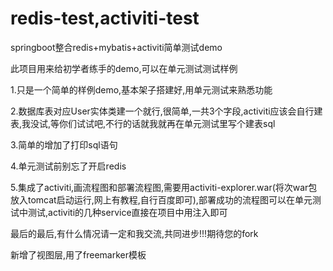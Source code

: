 # redis-test,activiti-test
<p>springboot整合redis+mybatis+activiti简单测试demo</p>
<p>此项目用来给初学者练手的demo,可以在单元测试测试样例</p>
<p>1.只是一个简单的样例demo,基本架子搭建好,用单元测试来熟悉功能</p>
<p>2.数据库表对应User实体类建一个就行,很简单,一共3个字段,activiti应该会自行建表,我没试,等你们试试吧,不行的话就我就再在单元测试里写个建表sql</p>
<p>3.简单的增加了打印sql语句</p>
<p>4.单元测试前别忘了开启redis</p>
<p>5.集成了activiti,画流程图和部署流程图,需要用activiti-explorer.war(将次war包放入tomcat启动运行,网上有教程,自行百度即可),部署成功的流程图可以在单元测试中测试,activiti的几种service直接在项目中用注入即可<p>


最后的最后,有什么情况请一定和我交流,共同进步!!!期待您的fork

<p>新增了视图层,用了freemarker模板</p>
